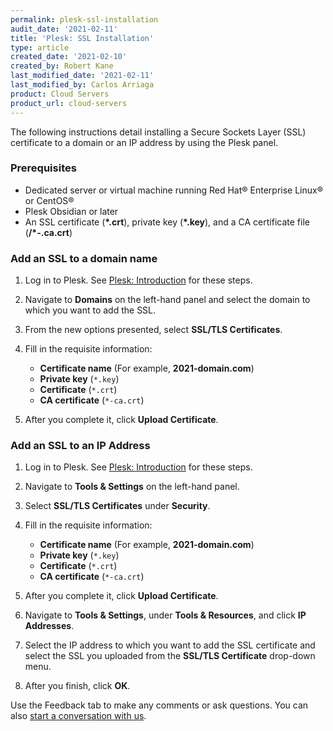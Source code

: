 ```yaml
---
permalink: plesk-ssl-installation
audit_date: '2021-02-11'
title: 'Plesk: SSL Installation'
type: article
created_date: '2021-02-10'
created_by: Robert Kane
last_modified_date: '2021-02-11'
last_modified_by: Carlos Arriaga
product: Cloud Servers
product_url: cloud-servers
---
```


The following instructions detail installing a Secure Sockets Layer (SSL) certificate to a domain or an IP 
address by using the Plesk panel.


### Prerequisites 

 - Dedicated server or virtual machine running Red Hat&reg; Enterprise Linux&reg; or CentOS&reg;
 - Plesk Obsidian or later
 - An SSL certificate (**\*.crt**), private key (**\*.key**), and a CA certificate file (**/*-.ca.crt**)


### Add an SSL to a domain name 

1. Log in to Plesk. See [Plesk: Introduction](/support/how-to/plesk-introduction) for these steps.

2. Navigate to **Domains** on the left-hand panel and select the domain to which you want to 
   add the SSL.

3. From the new options presented, select **SSL/TLS Certificates**.

4. Fill in the requisite information:

    - **Certificate name** (For example, **2021-domain.com**)
    - **Private key** (`*.key`)
    - **Certificate** (`*.crt`)
    - **CA certificate** (`*-ca.crt`)

5. After you complete it, click **Upload Certificate**.

### Add an SSL to an IP Address

1. Log in to Plesk. See [Plesk: Introduction](support/how-to/plesk-introduction) for these steps.

2. Navigate to **Tools & Settings** on the left-hand panel.

3. Select **SSL/TLS Certificates** under **Security**.

4. Fill in the requisite information:

    - **Certificate name** (For example, **2021-domain.com**)
    - **Private key** (`*.key`)
    - **Certificate** (`*.crt`)
    - **CA certificate** (`*-ca.crt`)
    
5. After you complete it, click **Upload Certificate**.

6. Navigate to **Tools & Settings**, under **Tools & Resources**, and click **IP Addresses**.

7. Select the IP address to which you want to add the SSL certificate and select the SSL you uploaded from 
   the **SSL/TLS Certificate** drop-down menu.

8. After you finish, click **OK**.

Use the Feedback tab to make any comments or ask questions. You can also [start a conversation with us](https://www.rackspace.com/contact). 
